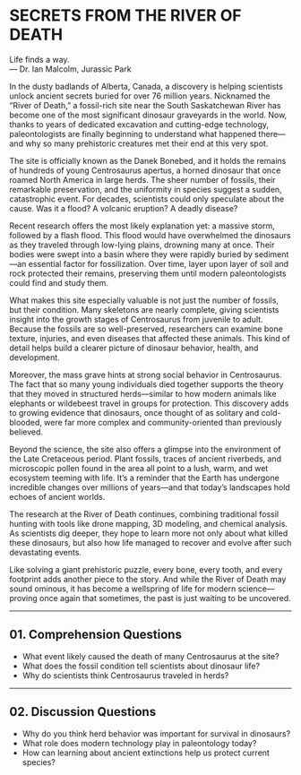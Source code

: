 # SECRETS FROM THE RIVER OF DEATH  

Life finds a way.  
— Dr. Ian Malcolm, Jurassic Park  

In the dusty badlands of Alberta, Canada, a discovery is helping scientists unlock ancient secrets buried for over 76 million years. Nicknamed the “River of Death,” a fossil-rich site near the South Saskatchewan River has become one of the most significant dinosaur graveyards in the world. Now, thanks to years of dedicated excavation and cutting-edge technology, paleontologists are finally beginning to understand what happened there—and why so many prehistoric creatures met their end at this very spot.  

The site is officially known as the Danek Bonebed, and it holds the remains of hundreds of young Centrosaurus apertus, a horned dinosaur that once roamed North America in large herds. The sheer number of fossils, their remarkable preservation, and the uniformity in species suggest a sudden, catastrophic event. For decades, scientists could only speculate about the cause. Was it a flood? A volcanic eruption? A deadly disease?  

Recent research offers the most likely explanation yet: a massive storm, followed by a flash flood. This flood would have overwhelmed the dinosaurs as they traveled through low-lying plains, drowning many at once. Their bodies were swept into a basin where they were rapidly buried by sediment—an essential factor for fossilization. Over time, layer upon layer of soil and rock protected their remains, preserving them until modern paleontologists could find and study them.  

What makes this site especially valuable is not just the number of fossils, but their condition. Many skeletons are nearly complete, giving scientists insight into the growth stages of Centrosaurus from juvenile to adult. Because the fossils are so well-preserved, researchers can examine bone texture, injuries, and even diseases that affected these animals. This kind of detail helps build a clearer picture of dinosaur behavior, health, and development.  

Moreover, the mass grave hints at strong social behavior in Centrosaurus. The fact that so many young individuals died together supports the theory that they moved in structured herds—similar to how modern animals like elephants or wildebeest travel in groups for protection. This discovery adds to growing evidence that dinosaurs, once thought of as solitary and cold-blooded, were far more complex and community-oriented than previously believed.  

Beyond the science, the site also offers a glimpse into the environment of the Late Cretaceous period. Plant fossils, traces of ancient riverbeds, and microscopic pollen found in the area all point to a lush, warm, and wet ecosystem teeming with life. It’s a reminder that the Earth has undergone incredible changes over millions of years—and that today’s landscapes hold echoes of ancient worlds.  

The research at the River of Death continues, combining traditional fossil hunting with tools like drone mapping, 3D modeling, and chemical analysis. As scientists dig deeper, they hope to learn more not only about what killed these dinosaurs, but also how life managed to recover and evolve after such devastating events.  

Like solving a giant prehistoric puzzle, every bone, every tooth, and every footprint adds another piece to the story. And while the River of Death may sound ominous, it has become a wellspring of life for modern science—proving once again that sometimes, the past is just waiting to be uncovered.  

---

## 01. Comprehension Questions  

- What event likely caused the death of many Centrosaurus at the site?  
- What does the fossil condition tell scientists about dinosaur life?  
- Why do scientists think Centrosaurus traveled in herds?  

---

## 02. Discussion Questions  

- Why do you think herd behavior was important for survival in dinosaurs?  
- What role does modern technology play in paleontology today?  
- How can learning about ancient extinctions help us protect current species?  